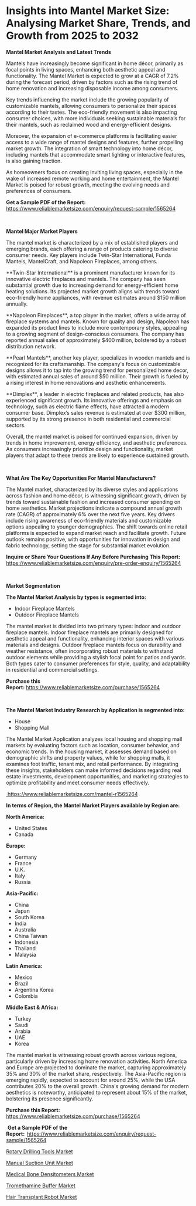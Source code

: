 <p><h1>Insights into Mantel Market Size: Analysing Market Share, Trends, and Growth from 2025 to 2032</h1></p><p><strong>Mantel Market Analysis and Latest Trends</strong></p>
<p><p>Mantels have increasingly become significant in home décor, primarily as focal points in living spaces, enhancing both aesthetic appeal and functionality. The Mantel Market is expected to grow at a CAGR of 7.2% during the forecast period, driven by factors such as the rising trend of home renovation and increasing disposable income among consumers. </p><p>Key trends influencing the market include the growing popularity of customizable mantels, allowing consumers to personalize their spaces according to their tastes. The eco-friendly movement is also impacting consumer choices, with more individuals seeking sustainable materials for their mantels, such as reclaimed wood and energy-efficient designs.</p><p>Moreover, the expansion of e-commerce platforms is facilitating easier access to a wide range of mantel designs and features, further propelling market growth. The integration of smart technology into home décor, including mantels that accommodate smart lighting or interactive features, is also gaining traction. </p><p>As homeowners focus on creating inviting living spaces, especially in the wake of increased remote working and home entertainment, the Mantel Market is poised for robust growth, meeting the evolving needs and preferences of consumers.</p></p>
<p><strong>Get a Sample PDF of the Report:&nbsp;</strong> <a href="https://www.reliablemarketsize.com/enquiry/request-sample/1565264?utm_campaign=2795&utm_medium=2&utm_source=Github&utm_content=ia&utm_term=08042025&utm_id=mantel">https://www.reliablemarketsize.com/enquiry/request-sample/1565264</a></p>
<p>&nbsp;</p>
<p><strong>Mantel Major Market Players</strong></p>
<p><p>The mantel market is characterized by a mix of established players and emerging brands, each offering a range of products catering to diverse consumer needs. Key players include Twin-Star International, Funda Mantels, MantelCraft, and Napoleon Fireplaces, among others.</p><p>**Twin-Star International** is a prominent manufacturer known for its innovative electric fireplaces and mantels. The company has seen substantial growth due to increasing demand for energy-efficient home heating solutions. Its projected market growth aligns with trends toward eco-friendly home appliances, with revenue estimates around $150 million annually.</p><p>**Napoleon Fireplaces**, a top player in the market, offers a wide array of fireplace systems and mantels. Known for quality and design, Napoleon has expanded its product lines to include more contemporary styles, appealing to a growing segment of design-conscious consumers. The company has reported annual sales of approximately $400 million, bolstered by a robust distribution network.</p><p>**Pearl Mantels**, another key player, specializes in wooden mantels and is recognized for its craftsmanship. The company's focus on customizable designs allows it to tap into the growing trend for personalized home decor, with estimated annual sales of around $50 million. Their growth is fueled by a rising interest in home renovations and aesthetic enhancements.</p><p>**Dimplex**, a leader in electric fireplaces and related products, has also experienced significant growth. Its innovative offerings and emphasis on technology, such as electric flame effects, have attracted a modern consumer base. Dimplex’s sales revenue is estimated at over $300 million, supported by its strong presence in both residential and commercial sectors.</p><p>Overall, the mantel market is poised for continued expansion, driven by trends in home improvement, energy efficiency, and aesthetic preferences. As consumers increasingly prioritize design and functionality, market players that adapt to these trends are likely to experience sustained growth.</p></p>
<p>&nbsp;</p>
<p><strong>What Are The Key Opportunities For Mantel Manufacturers?</strong></p>
<p><p>The Mantel market, characterized by its diverse styles and applications across fashion and home décor, is witnessing significant growth, driven by trends toward sustainable fashion and increased consumer spending on home aesthetics. Market projections indicate a compound annual growth rate (CAGR) of approximately 6% over the next five years. Key drivers include rising awareness of eco-friendly materials and customizable options appealing to younger demographics. The shift towards online retail platforms is expected to expand market reach and facilitate growth. Future outlook remains positive, with opportunities for innovation in design and fabric technology, setting the stage for substantial market evolution.</p></p>
<p><strong>Inquire or Share Your Questions If Any Before Purchasing This Report:</strong> <a href="https://www.reliablemarketsize.com/enquiry/pre-order-enquiry/1565264?utm_campaign=2795&utm_medium=2&utm_source=Github&utm_content=ia&utm_term=08042025&utm_id=mantel">https://www.reliablemarketsize.com/enquiry/pre-order-enquiry/1565264</a></p>
<p>&nbsp;</p>
<p><strong>Market Segmentation</strong></p>
<p><strong>The Mantel Market Analysis by types is segmented into:</strong></p>
<p><ul><li>Indoor Fireplace Mantels</li><li>Outdoor Fireplace Mantels</li></ul></p>
<p><p>The mantel market is divided into two primary types: indoor and outdoor fireplace mantels. Indoor fireplace mantels are primarily designed for aesthetic appeal and functionality, enhancing interior spaces with various materials and designs. Outdoor fireplace mantels focus on durability and weather resistance, often incorporating robust materials to withstand outdoor elements while providing a stylish focal point for patios and yards. Both types cater to consumer preferences for style, quality, and adaptability in residential and commercial settings.</p></p>
<p><strong>Purchase this Report:&nbsp;</strong><a href="https://www.reliablemarketsize.com/purchase/1565264?utm_campaign=2795&utm_medium=2&utm_source=Github&utm_content=ia&utm_term=08042025&utm_id=mantel">https://www.reliablemarketsize.com/purchase/1565264</a></p>
<p>&nbsp;</p>
<p><strong>The Mantel Market Industry Research by Application is segmented into:</strong></p>
<p><ul><li>House</li><li>Shopping Mall</li></ul></p>
<p><p>The Mantel Market Application analyzes local housing and shopping mall markets by evaluating factors such as location, consumer behavior, and economic trends. In the housing market, it assesses demand based on demographic shifts and property values, while for shopping malls, it examines foot traffic, tenant mix, and retail performance. By integrating these insights, stakeholders can make informed decisions regarding real estate investments, development opportunities, and marketing strategies to optimize profitability and meet consumer needs effectively.</p></p>
<p><a href="https://www.reliablemarketsize.com/mantel-r1565264?utm_campaign=2795&utm_medium=2&utm_source=Github&utm_content=ia&utm_term=08042025&utm_id=mantel">&nbsp;https://www.reliablemarketsize.com/mantel-r1565264</a></p>
<p><strong>In terms of Region, the Mantel Market Players available by Region are:</strong></p>
<p>
    <p> <strong> North America: </strong>
        <ul>
            <li>United States</li>
            <li>Canada</li>
        </ul>
        </p> 
    <p> <strong> Europe: </strong>
        <ul>
            <li>Germany</li>
            <li>France</li>
            <li>U.K.</li>
            <li>Italy</li>
            <li>Russia</li>
        </ul>
        </p> 
    <p> <strong> Asia-Pacific: </strong>
        <ul>
            <li>China</li>
            <li>Japan</li>
            <li>South Korea</li>
            <li>India</li>
            <li>Australia</li>
            <li>China Taiwan</li>
            <li>Indonesia</li>
            <li>Thailand</li>
            <li>Malaysia</li>
        </ul>
        </p> 
    <p> <strong> Latin America: </strong>
        <ul>
            <li>Mexico</li>
            <li>Brazil</li>
            <li>Argentina Korea</li>
            <li>Colombia</li>
        </ul>
        </p> 
    <p> <strong> Middle East & Africa: </strong>
        <ul>
            <li>Turkey</li>
            <li>Saudi</li>
            <li>Arabia</li>
            <li>UAE</li>
            <li>Korea</li>
        </ul>
    </p>
    </p>
<p><p>The mantel market is witnessing robust growth across various regions, particularly driven by increasing home renovation activities. North America and Europe are projected to dominate the market, capturing approximately 35% and 30% of the market share, respectively. The Asia-Pacific region is emerging rapidly, expected to account for around 25%, while the USA contributes 20% to the overall growth. China's growing demand for modern aesthetics is noteworthy, anticipated to represent about 15% of the market, bolstering its presence significantly.</p></p>
<p><strong>Purchase this Report: </strong><a href="https://www.reliablemarketsize.com/purchase/1565264?utm_campaign=2795&utm_medium=2&utm_source=Github&utm_content=ia&utm_term=08042025&utm_id=mantel">https://www.reliablemarketsize.com/purchase/1565264</a></p>
<p>&nbsp;<strong>Get a Sample PDF of the Report:&nbsp;&nbsp;</strong><a href="https://www.reliablemarketsize.com/enquiry/request-sample/1565264?utm_campaign=2795&utm_medium=2&utm_source=Github&utm_content=ia&utm_term=08042025&utm_id=mantel">https://www.reliablemarketsize.com/enquiry/request-sample/1565264</a></p>
<p><strong></strong></p>
<p><p><a href="https://github.com/carylgrinko/Market-Research-Report-List-1/blob/main/rotary-drilling-tools-market.md?utm_campaign=2795&utm_medium=2&utm_source=Github&utm_content=ia&utm_term=08042025&utm_id=mantel">Rotary Drilling Tools Market</a></p><p><a href="https://www.linkedin.com/pulse/manual-suction-unit-market-size-forecast-anticipated-45-htrse?utm_campaign=2795&utm_medium=2&utm_source=Github&utm_content=ia&utm_term=08042025&utm_id=mantel">Manual Suction Unit Market</a></p><p><a href="https://www.linkedin.com/pulse/in-depth-medical-bone-densitometers-market-analysis-examining-hpgje?utm_campaign=2795&utm_medium=2&utm_source=Github&utm_content=ia&utm_term=08042025&utm_id=mantel">Medical Bone Densitometers Market</a></p><p><a href="https://www.linkedin.com/pulse/tromethamine-buffer-report-industry-analysis-growth-projections-emyke?utm_campaign=2795&utm_medium=2&utm_source=Github&utm_content=ia&utm_term=08042025&utm_id=mantel">Tromethamine Buffer Market</a></p><p><a href="https://www.linkedin.com/pulse/emerging-hair-transplant-robot-market-opportunities-analysis-me9pe?utm_campaign=2795&utm_medium=2&utm_source=Github&utm_content=ia&utm_term=08042025&utm_id=mantel">Hair Transplant Robot Market</a></p></p>